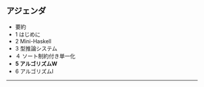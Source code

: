 ## アジェンダ

  - 要約
  - 1 はじめに
  - 2 Mini-Haskell
  - 3 型推論システム
  - ４ ソート制約付き単一化
  - **5 アルゴリズムW**
  - 6 アルゴリズムI

---
